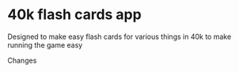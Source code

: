 # 40k flash cards app

Designed to make easy flash cards for various things in 40k to make running the game easy

Changes
